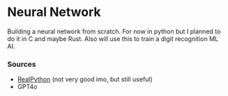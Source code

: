 
# Neural Network

Building a neural network from scratch. For now in python but I planned to do it in C and maybe Rust.
Also will use this to train a digit recognition ML AI.

### Sources

- [RealPython](https://realpython.com/python-ai-neural-network/) (not very good imo, but still useful)
- GPT4o

